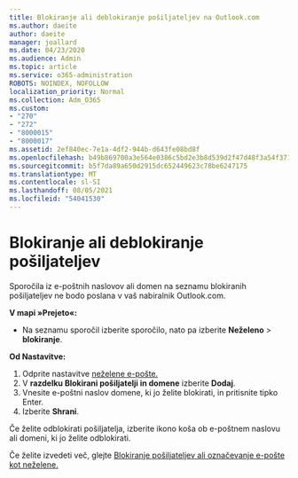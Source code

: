 ```yaml
---
title: Blokiranje ali deblokiranje pošiljateljev na Outlook.com
ms.author: daeite
author: daeite
manager: joallard
ms.date: 04/23/2020
ms.audience: Admin
ms.topic: article
ms.service: o365-administration
ROBOTS: NOINDEX, NOFOLLOW
localization_priority: Normal
ms.collection: Adm_O365
ms.custom:
- "270"
- "272"
- "8000015"
- "8000017"
ms.assetid: 2ef840ec-7e1a-4df2-944b-d643fe08bd8f
ms.openlocfilehash: b49b869700a3e564e0386c5bd2e3b8d539d2f47d48f3a54f3718c770ccc9a0bd
ms.sourcegitcommit: b5f7da89a650d2915dc652449623c78be6247175
ms.translationtype: MT
ms.contentlocale: sl-SI
ms.lasthandoff: 08/05/2021
ms.locfileid: "54041530"
---
```

# <a name="block-or-unblock-senders"></a>Blokiranje ali deblokiranje pošiljateljev

Sporočila iz e-poštnih naslovov ali domen na seznamu blokiranih pošiljateljev ne bodo poslana v vaš nabiralnik Outlook.com.

**V mapi »Prejeto«:**

- Na seznamu sporočil izberite sporočilo, nato pa izberite **Neželeno**  >  **blokiranje**.

**Od Nastavitve:**

1. Odprite nastavitve [neželene e-pošte.](https://outlook.live.com/mail/options/mail/junkEmail)
2. V **razdelku Blokirani pošiljatelji in domene** izberite **Dodaj**.
3. Vnesite e-poštni naslov domene, ki jo želite blokirati, in pritisnite tipko Enter.
4. Izberite **Shrani**.

Če želite odblokirati pošiljatelja, izberite ikono koša ob e-poštnem naslovu ali domeni, ki jo želite odblokirati.

Če želite izvedeti več, glejte [Blokiranje pošiljateljev ali označevanje e-pošte kot neželene.](https://support.office.com/article/a3ece97b-82f8-4a5e-9ac3-e92fa6427ae4?wt.mc_id=Office_Outlook_com_Alchemy)